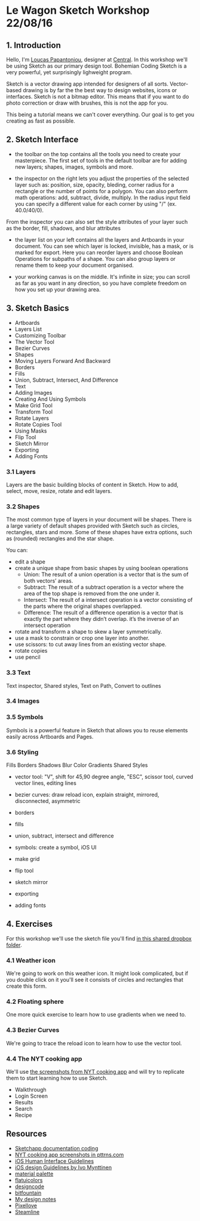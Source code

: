 # Le Wagon Sketch Workshop 22/08/16

## 1. Introduction
Hello, I'm [Loucas Papantoniou](http://loucaspapa.org/), designer at [Central](http://central.team/). 
In this workshop we'll be using Sketch as our primary design tool. Bohemian Coding Sketch is a very powerful, yet surprisingly lighweight program. 

Sketch is a vector drawing app intended for designers of all sorts. Vector-based drawing is by far the the best way to design websites, icons or interfaces. Sketch is not a bitmap editor. This means that if you want to do photo correction or draw with brushes, this is not the app for you.

This being a tutorial means we can't cover everything. Our goal is to get you creating as fast as possible.

## 2. Sketch Interface
* the toolbar on the top contains all the tools you need to create your masterpiece. The first set of tools in the default toolbar are for adding new layers; shapes, images, symbols and more.

* the inspector on the right lets you adjust the properties of the selected layer such as: position, size, opacity, bleding, corner radius for a rectangle or the number of points for a polygon. You can also perform math operations: add, subtract, divide, multiply.  In the radius input field you can specify a different value for each corner by using "/" (ex. 40.0/40/0).

From the inspector you can also set the style attributes of your layer such as the border, fill, shadows, and blur attributes

* the layer list on your left contains all the layers and Artboards in your document. You can see which layer is locked, invisible, has a mask, or is marked for export. Here you can reorder layers and choose Boolean Operations for subpaths of a shape. You can also group layers or rename them to keep your document organised.

* your working canvas is on the middle. It's infinite in size; you can scroll as far as you want in any direction, so you have complete freedom on how you set up your drawing area.

## 3. Sketch Basics
- Artboards
- Layers List 
- Customizing Toolbar
- The Vector Tool
- Bezier Curves
- Shapes
- Moving Layers Forward And Backward
- Borders
- Fills
- Union, Subtract, Intersect, And Difference
- Text
- Adding Images
- Creating And Using Symbols
- Make Grid Tool
- Transform Tool
- Rotate Layers
- Rotate Copies Tool
- Using Masks
- Flip Tool
- Sketch Mirror
- Exporting
- Adding Fonts

### 3.1 Layers
Layers are the basic building blocks of content in Sketch.
How to add, select, move, resize, rotate and edit layers. 

### 3.2 Shapes
The most common type of layers in your document will be shapes.
There is a large variety of default shapes provided with Sketch such as circles, rectangles, stars and more. Some of these shapes have extra options, such as (rounded) rectangles and the star shape.

You can:
* edit a shape
* create a unique shape from basic shapes by using boolean operations
	* Union: The result of a union operation is a vector that is the sum of both vectors’ areas.
	* Subtract: The result of a subtract operation is a vector where the area of the top shape is removed from the one under it.
	* Intersect: The result of a intersect operation is a vector consisting of the parts where the original shapes overlapped.
	* Difference: The result of a difference operation is a vector that is exactly the part where they didn’t overlap. it’s the inverse of an intersect operation
* rotate and transform a shape to skew a layer symmetrically.
* use a mask to constrain or crop one layer into another.
* use scissors: to cut away lines from an existing vector shape. 
* rotate copies
* use pencil

### 3.3 Text
Text inspector, Shared styles, Text on Path, Convert to outlines

### 3.4 Images

### 3.5 Symbols
Symbols is a powerful feature in Sketch that allows you to reuse elements easily across Artboards and Pages.

### 3.6 Styling
Fills
Borders
Shadows
Blur
Color
Gradients
Shared Styles

* vector tool: "V", shift for 45,90 degree angle, "ESC", scissor tool, curved vector lines, editing lines
* bezier curves: draw reload icon, explain straight, mirrored, disconnected, asymmetric
* borders
* fills
* union, subtract, intersect and difference
* symbols: create a symbol, iOS UI
* make grid

* flip tool
* sketch mirror
* exporting
* adding fonts

## 4. Exercises
For this workshop we'll use the sketch file you'll find [in this shared dropbox folder](https://www.dropbox.com/sh/e5j5k77zo268fni/AABzqrpuVz9M4XTj2H60_S_6a?dl=0). 

### 4.1 Weather icon
We're going to work on this weather icon. It might look complicated, but if you double click on it you'll see it consists of circles and rectangles that create this form. 

### 4.2 Floating sphere
One more quick exercise to learn how to use gradients when we need to. 

### 4.3 Bezier Curves
We're going to trace the reload icon to learn how to use the vector tool. 

### 4.4 The NYT cooking app
We'll use [the screenshots from NYT cooking app](http://pttrns.com/applications/408) and will try to replicate them to start learning how to use Sketch. 

* Walkthrough
* Login Screen
* Results
* Search
* Recipe

## Resources
* [Sketchapp documentation coding](https://www.sketchapp.com/learn/documentation/)
* [NYT cooking app screenshots in pttrns.com](http://pttrns.com/applications/408)
* [iOS Human Interface Guidelines](https://developer.apple.com/ios/human-interface-guidelines/visual-design/animation/)
* [iOS design Guidelines by Ivo Mynttinen](http://ivomynttinen.com/blog/ios-design-guidelines)
* [material palette](https://www.materialpalette.com/)
* [flatuicolors](https://flatuicolors.com/)
* [designcode](https://designcode.io/sketch)
* [bitfountain](https://www.bitfountain.io)
* [My design notes](https://github.com/loucaspapa/design-notes/blob/master/design-notes.md)
* [Pixellove](https://www.pixellove.com/free-icons)
* [Steamline](http://www.streamlineicons.com/)
